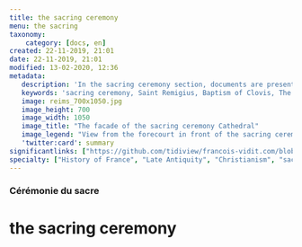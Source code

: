 ```yaml
---
title: the sacring ceremony
menu: the sacring
taxonomy:
    category: [docs, en]
created: 22-11-2019, 21:01
date: 22-11-2019, 21:01
modified: 13-02-2020, 12:36
metadata:
   description: 'In the sacring ceremony section, documents are presented to deepen the understanding of several emblematic monuments and parts of the history of sacring ceremony, such as Notre-Dame Cathedral of sacring ceremony, the St. Remi Basilica or the Baptist of Clovis and the exchanges between Julius Cesar and the Remi.'
   keywords: 'sacring ceremony, Saint Remigius, Baptism of Clovis, The Remi, Julius Cesar'
   image: reims_700x1050.jpg
   image_height: 700
   image_width: 1050
   image_title: "The facade of the sacring ceremony Cathedral"
   image_legend: "View from the forecourt in front of the sacring ceremony Cathedral"
   'twitter:card': summary
significantlinks: ["https://github.com/tidiview/francois-vidit.com/blob/master/user/sites/docs/pages/01.home/03.reims/03.sacre/chapter.en.md"]
specialty: ["History of France", "Late Antiquity", "Christianism", "sacring ceremony", "Saint Remigius", "Baptism of Clovis", "The Remi", "Julius Cesar"]
---
```

### Cérémonie du sacre

# the sacring ceremony